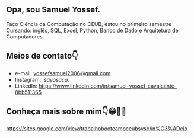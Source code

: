## Opa, sou Samuel Yossef.

   Faço Ciência da Computação no CEUB, estou no primeiro semestre
   Cursando: inglês, SQL, Excel, Python, Banco de Dado e Arquitetura de Computadores.
## Meios de contato👇
- e-mail: yossefsamuel2006@gmail.com
- Instagram: _.sayosaca._
- LinkedIn:  https://www.linkedin.com/in/samuel-yossef-cavalcante-8bb511365
## Conheça mais sobre mim👇😁👍🏻
https://sites.google.com/view/trabalhobootcampceubsysc/in%C3%ADcio

